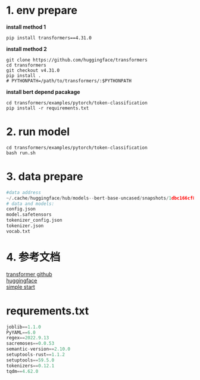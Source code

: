 # 1. env prepare
**install method 1**
```shell
pip install transformers==4.31.0
```
**install method 2**
```shell
git clone https://github.com/huggingface/transformers
cd transformers
git checkout v4.31.0
pip install . 
# PYTHONPATH=/path/to/transformers/:$PYTHONPATH
```
**install bert depend pacakage**
```
cd transformers/examples/pytorch/token-classification
pip install -r requirements.txt
```

# 2. run model
```shell
cd transformers/examples/pytorch/token-classification
bash run.sh
```

# 3. data prepare
```python
#data address
~/.cache/huggingface/hub/models--bert-base-uncased/snapshots/1dbc166cf8765166998eff31ade2eb64c8a40076
# data and models:
config.json
model.safetensors
tokenizer_config.json
tokenizer.json
vocab.txt
```

# 4.  参考文档
[transformer github](https://github.com/huggingface/transformers/tree/main)<br>
[huggingface](https://huggingface.co/)<br>
[simple start](https://huggingface.co/bert-base-uncased)<br>

# requrements.txt
```python
joblib==1.1.0
PyYAML==6.0
regex==2022.9.13
sacremoses==0.0.53
semantic-version==2.10.0
setuptools-rust==1.1.2
setuptools==59.5.0
tokenizers==0.12.1
tqdm==4.62.0
```

